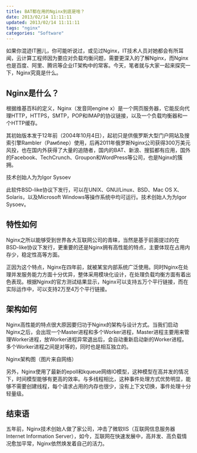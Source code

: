 ```yaml
---
title: BAT都在用的Nginx到底是啥？
date: 2013/02/14 11:11:11
updated: 2013/02/14 11:11:11
tags: "nginx"
categories: "Software"
---
```


如果你混迹IT圈儿，你可能听说过，或见过Nginx，IT技术人员对她都会有所耳闻，云计算工程师因为要应对负载均衡问题，需要更深入的了解Nginx，而Nginx也是百度、阿里、腾讯等企业IT架构中的常客。今天，笔者就与大家一起来探究一下，Nginx究竟是什么。

<!-- more -->

## Nginx是什么？

根据维基百科的定义，Nginx（发音同engine x）是一个网页服务器，它能反向代理HTTP，HTTPS，SMTP，POP和IMAP的协议链接，以及一个负载均衡器和一个HTTP缓存。

其初始版本发于12年前（2004年10月4日），起初只是供俄罗斯大型门户网站及搜索引擎Rambler（Рамблер）使用，后再2011年俄罗斯Nginx公司获得300万美元风投，也在国内外获得了大量的追随者，国内的BAT、新浪、搜狐都有应用，国外的Facebook、TechCrunch、Groupon和WordPress等公司，也是Nginx的簇拥。

技术创始人为为Igor Sysoev

此软件BSD-like协议下发行，可以在UNIX、GNU/Linux、BSD、Mac OS X、Solaris，以及Microsoft Windows等操作系统中均可运行。技术创始人为为Igor Sysoev。

## 特性如何

Nginx之所以能够受到世界各大互联网公司的青睐，当然是基于前面提过的在BSD-like协议下发行，更重要的还是Nginx拥有高性能的特点，主要体现在占用内存少，稳定性高等方面。

正因为这个特点，Nginx在四年前，就被某宝内部系统广泛使用。同时Nginx在处理并发服务能力方面十分优异，整体采用模块化设计，在处理负载均衡方面有着出色表现。根据Nginx的官方测试结果显示，Nginx可以支持五万个平行链接，而在实际运作中，可以支持2万至4万个平行链接。

## 架构如何

Nginx高性能的特点很大原因要归功于Nginx的架构与设计方式。当我们启动Nginx之后，会出现一个Master进程和多个Worker进程，Master进程主要用来管理Worker进程，放Worker进程异常退出后，会自动重新启动新的Worker进程。多个Worker进程之间是对等的，同时也是相互独立的。

Nginx架构图（图片来自网络）

另外，Nginx使用了最新的epoll和kqueue网络IO模型，这种模型在高并发的情况下，时间模型能够有更高的效率。与多线程相比，这种事件处理方式优势明显，能够不需要创建线程，每个请求占用的内存也很少，没有上下文切换，事件处理十分轻量级。

## 结束语

五年前，Nginx技术创始人做了家公司，冲击了微软IIS（互联网信息服务器Internet Information Server），如今，互联网在快速发展中，高并发、高负载情况愈加平常，Nginx依然焕发着自己的活力。

